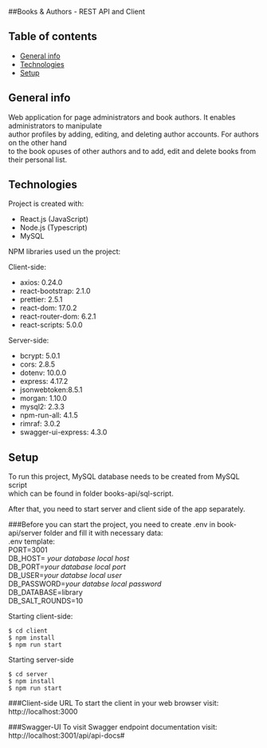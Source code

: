 ##Books & Authors - REST API and Client

## Table of contents
* [General info](#general-info)
* [Technologies](#technologies)
* [Setup](#setup)

## General info
Web application for page administrators and book authors. It enables administrators to manipulate </br>
author profiles by adding, editing, and deleting author accounts. For authors on the other hand</br>
to the book opuses of other authors and to add, edit and delete books from their personal list.</br>

## Technologies
Project is created with:
* React.js (JavaScript)
* Node.js (Typescript)
* MySQL

NPM libraries used un the project:

Client-side:
* axios: 0.24.0
* react-bootstrap: 2.1.0
* prettier: 2.5.1 
* react-dom: 17.0.2
* react-router-dom: 6.2.1 
* react-scripts: 5.0.0

Server-side:
* bcrypt: 5.0.1
* cors: 2.8.5
* dotenv: 10.0.0
* express: 4.17.2
* jsonwebtoken:8.5.1
* morgan: 1.10.0
* mysql2: 2.3.3
* npm-run-all: 4.1.5
* rimraf: 3.0.2
* swagger-ui-express: 4.3.0

## Setup
To run this project, MySQL database needs to be created from MySQL script</br>
which can be found in folder books-api/sql-script.

After that, you need to start server and client side of the app separately.

###Before you can start the project, you need to create .env in book-api/server folder and fill it with necessary data:</br>
.env template:</br>
PORT=3001</br>
DB_HOST= *your database local host*</br>
DB_PORT=*your database local port*</br>
DB_USER=*your databse local user*</br>
DB_PASSWORD=*your databse local password*</br>
DB_DATABASE=library</br>
DB_SALT_ROUNDS=10

Starting client-side:
```
$ cd client
$ npm install
$ npm run start
```

Starting server-side
```
$ cd server
$ npm install
$ npm run start
```
###Client-side URL
To start the client in your web browser visit: http://localhost:3000

###Swagger-UI
To visit Swagger endpoint documentation visit:  http://localhost:3001/api/api-docs#


